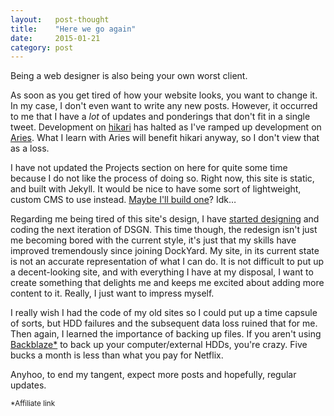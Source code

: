 ```yaml
---
layout:   post-thought
title:    "Here we go again"
date:     2015-01-21
category: post
---
```


Being a web designer is also being your own worst client.

As soon as you get tired of how your website looks, you want to change it. In my case, I don't even want to write any new posts. However, it occurred to me that I have a *lot* of updates and ponderings that don't fit in a single tweet. Development on [hikari](https://github.com/IdeasNeverCease/hikari) has halted as I've ramped up development on [Aries](https://github.com/IdeasNeverCease/Aries). What I learn with Aries will benefit hikari anyway, so I don't view that as a loss.

I have not updated the Projects section on here for quite some time because I do not like the process of doing so. Right now, this site is static, and built with Jekyll. It would be nice to have some sort of lightweight, custom CMS to use instead. [Maybe I'll build one](https://dribbble.com/shots/1268526--AltCMS)? Idk&hellip;

Regarding me being tired of this site's design, I have [started designing](https://dribbble.com/shots/1828440-ReDSGN) and coding the next iteration of DSGN. This time though, the redesign isn't just me becoming bored with the current style, it's just that my skills have improved tremendously since joining DockYard. My site, in its current state is not an accurate representation of what I can do. It is not difficult to put up a decent-looking site, and with everything I have at my disposal, I want to create something that delights me and keeps me excited about adding more content to it. Really, I just want to impress myself.

I really wish I had the code of my old sites so I could put up a time capsule of sorts, but HDD failures and the subsequent data loss ruined that for me. Then again, I learned the importance of backing up files. If you aren't using [Backblaze*](https://secure.backblaze.com/r/01gavm) to back up your computer/external HDDs, you're crazy. Five bucks a month is less than what you pay for Netflix.

Anyhoo, to end my tangent, expect more posts and hopefully, regular updates.

<small>*Affiliate link</small>